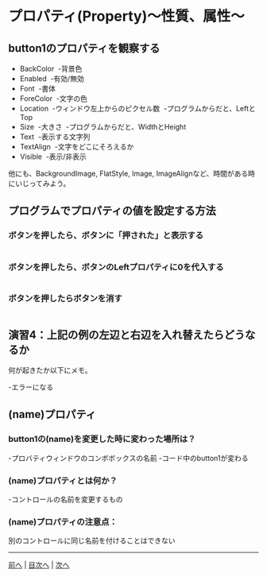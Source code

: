 # プロパティ(Property)～性質、属性～

## button1のプロパティを観察する

- BackColor
  -背景色
- Enabled
  -有効/無効
- Font
  -書体
- ForeColor
  -文字の色
- Location
  -ウィンドウ左上からのピクセル数
  -プログラムからだと、LeftとTop
- Size
  -大きさ
  -プログラムからだと、WidthとHeight
- Text
  -表示する文字列
- TextAlign
  -文字をどこにそろえるか
- Visible
  -表示/非表示

他にも、BackgroundImage, FlatStyle, Image, ImageAlignなど、時間がある時にいじってみよう。

## プログラムでプロパティの値を設定する方法
### ボタンを押したら、ボタンに「押された」と表示する

```cs button1,text =　"押された"
```

### ボタンを押したら、ボタンのLeftプロパティに0を代入する

```cs
```

### ボタンを押したらボタンを消す

```cs
```

## 演習4：上記の例の左辺と右辺を入れ替えたらどうなるか
何が起きたか以下にメモ。

-エラーになる

## (name)プロパティ
### button1の(name)を変更した時に変わった場所は？
-プロバティウィンドウのコンボボックスの名前
-コード中のbutton1が変わる

### (name)プロパティとは何か？
-コントロールの名前を変更するもの

### (name)プロパティの注意点：
別のコントロールに同じ名前を付けることはできない

---

[前へ](03.md) | [目次へ](README.md#%E7%9B%AE%E6%AC%A1) | [次へ](05.md)
